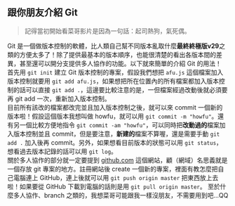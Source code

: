## 跟你朋友介紹 Git
> 記得當初開始看菜哥影片是因為一句話：起司熱狗，氣死偶。

Git 是一個做版本控制的軟體，比人類自己幫不同版本亂取什麼**最終終極版v29**之類的方便太多了！除了提供最基本的版本順序，也能很清楚的看出各版本間的差異，甚至還可以開分支提供多人協作的功能。以下就來簡單的介紹 Git 的用法！  
首先用 `git init` 建立 Git 版本控制的專案，假設我們想把 `afu.js` 這個檔案加入版本控制就要用 `git add afu.js`，如果想把所在位置內的所有檔案都加入版本控制的話可以直接 `git add .`，這邊要比較注意的是，一但檔案經過改動後就必須要再 git add 一次，重新加入版本控制。  
目前所有該改的檔案都改完並且加入版本控制之後，就可以來 commit 一個新的版本啦！假設這個版本我想叫做 howfu，就可以用 `git commit -m "howfu"`。還有另一個比較方便地指令 `git commit -am "howfu"`，可以同時把**改動過的**檔案加入版本控制並且 commit，但是要注意，**新建的**檔案不算喔，還是需要手動 `git add .` 加入後再 commit。另外，如果想看目前版本的狀態可以用 `git status`，想看過去版本記錄的話可以用 `git log`。  
關於多人協作的部分就一定要提到 [github.com](https://github.com/) 這個網站，顧（網域）名思義就是一個存放 git 專案的地方。註冊網站後 create 一個新的專案，裡面有教怎麼把自己電腦連上 GitHub，連上後就可以用 `git push origin master` 把東西放上去啦！如果要從 GitHub 下載到電腦的話則是用 `git pull origin master`。
至於什麼多人協作、branch 之類的，我想菜哥可能跟我一樣沒朋友，不需要用到吧...QQ